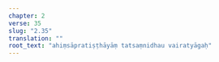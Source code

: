 ```yaml
---
chapter: 2
verse: 35
slug: "2.35"
translation: ""
root_text: "ahiṃsāpratiṣṭhāyāṃ tatsaṃnidhau vairatyāgaḥ"
---
```


